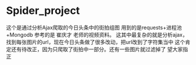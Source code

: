 # Spider_project
这个是通过分析Ajax爬取的今日头条中的街拍组图
用到的是requests+进程池+Mongodb
参考的是  崔庆才 老师的视频资料。
这其中最复杂的就是分析ajax，找到每张图片的url，现在今日头条做了很多改动，把url改到了字符集当中
这个肯定还有待改正，因为只爬取了街拍中一部分。还有一些图片就过滤掉了
望大家指正
